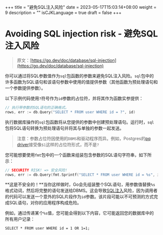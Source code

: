 +++
title = "避免SQL注入风险"
date = 2023-05-17T15:03:14+08:00
weight = 9
description = ""
isCJKLanguage = true
draft = false
+++
# Avoiding SQL injection risk - 避免SQL注入风险

> 原文：[https://go.dev/doc/database/sql-injection](https://go.dev/doc/database/sql-injection)

​	你可以通过将SQL参数值作为`sql`包函数的参数来避免SQL注入风险。`sql`包中的许多函数为SQL语句和该语句参数中使用的值提供参数（其他函数为预处理语句和一个参数提供参数）。

​	以下示例代码使用`?`符号作为`id`参数的占位符，并将其作为函数实参提供：

```go 
// 执行带参数的SQL语句的正确格式。
rows, err := db.Query("SELECT * FROM user WHERE id = ?", id)
```

​	执行数据库操作的`sql`包函数将从您提供的参数中创建预处理语句。运行时，`sql`包将SQL语句转换为预处理语句并将其与单独的参数一起发送。

> 注意：参数占位符因使用的`DBMS`和驱动程序而异。例如，Postgres的[pq driver](https://pkg.go.dev/github.com/lib/pq)接受像`$1`这样的占位符形式，而不是`?`

​	您可能想要使用`fmt`包中的一个函数来组装包含参数的SQL语句字符串，如下所示：

```go 
// SECURITY RISK! => 安全风险!
rows, err := db.Query(fmt.Sprintf("SELECT * FROM user WHERE id = %s", id))
```

​	**这是不安全的！**当你这样做时，Go会先组装整个SQL语句，用参数值替换`%s`格式动词，然后将完整的语句发送给DBMS。这会导致[SQL注入](https://en.wikipedia.org/wiki/SQL_injection)风险，因为调用者的代码可以发送一个意外的SQL片段作为`id`参数。该片段可能以不可预测的方式完成SQL语句，对你的应用程序构成危险。

​	例如，通过传递某个`%s`值，您可能会得到以下内容，它可能返回您的数据库中的所有用户记录：

```mysql
SELECT * FROM user WHERE id = 1 OR 1=1;
```